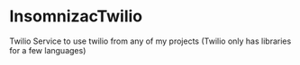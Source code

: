 # InsomnizacTwilio

Twilio Service to use twilio from any of my projects (Twilio only has libraries for a few languages)
